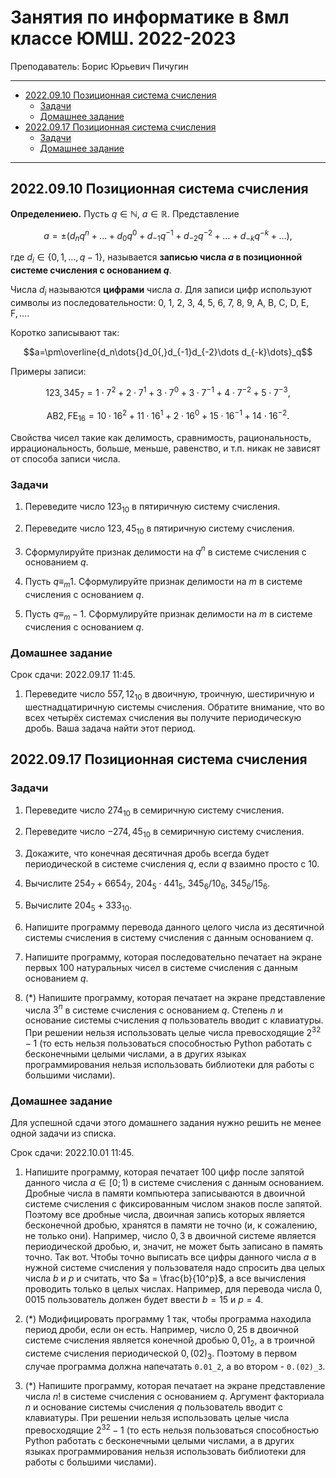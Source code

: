 # Занятия по информатике в 8мл классе ЮМШ. 2022-2023

Преподаватель: Борис Юрьевич Пичугин

---

- [2022.09.10 Позиционная система счисления](#20220910-позиционная-система-счисления)
  - [Задачи](#задачи)
  - [Домашнее задание](#домашнее-задание)
- [2022.09.17 Позиционная система счисления](#20220917-позиционная-система-счисления)
  - [Задачи](#задачи-1)
  - [Домашнее задание](#домашнее-задание-1)
  
---

## 2022.09.10 Позиционная система счисления

**Определениею.** Пусть $q\in\mathbb{N}$, $a\in\mathbb{R}$. Представление

$$a=\pm(d_n q^n+\dots+d_0 q^0+d_{-1} q^{-1}+d_{-2} q^{-2}+\dots+d_{-k} q^{-k}+\dots),$$

где $d_i\in\{0,1,\dots,q-1\}$, называется **записью числа $a$ в позиционной системе счисления с основанием $q$**.

Числа $d_i$ называются **цифрами** числа $a$. Для записи цифр используют символы из последовательности: $\text{0, 1, 2, 3, 4, 5, 6, 7, 8, 9, A, B, C, D, E, F}, \dots$.

Коротко записывают так:

$$a=\pm\overline{d_n\dots{}d_0{,}d_{-1}d_{-2}\dots d_{-k}\dots}_q$$

Примеры записи:

$$123{,}345_7=1\cdot7^2+2\cdot7^1+3\cdot7^0+3\cdot7^{-1}+4\cdot7^{-2}+5\cdot7^{-3},$$

$$\text{AB2}{,}\text{FE}_{16}=10\cdot16^2+11\cdot16^1+2\cdot16^0+15\cdot16^{-1}+14\cdot16^{-2}.$$

Свойства чисел такие как делимость, сравнимость, рациональность, иррациональность, больше, меньше, равенство, и т.п. никак не зависят от способа записи числа.

### Задачи

1. Переведите число $123_{10}$ в пятиричную систему счисления.

2. Переведите число $123{,}45_{10}$ в пятиричную систему счисления.

3. Сформулируйте признак делимости на $q^n$ в системе счисления с основанием $q$.

4. Пусть $q\equiv_m 1$. Сформулируйте признак делимости на $m$ в системе счисления с основанием $q$.

5. Пусть $q\equiv_m -1$. Сформулируйте признак делимости на $m$ в системе счисления с основанием $q$.

### Домашнее задание

Срок сдачи: 2022.09.17 11:45.

1. Переведите число $557{,}12_{10}$ в двоичную, троичную, шестиричную и шестнадцатиричную системы счисления. Обратите внимание, что во всех четырёх системах счисления вы получите периодическую дробь. Ваша задача найти этот период.

## 2022.09.17 Позиционная система счисления

### Задачи

1. Переведите число $274_{10}$ в семиричную систему счисления.

2. Переведите число $-274{,}45_{10}$ в семиричную систему счисления.

3. Докажите, что конечная десятичная дробь всегда будет периодической в системе счисления $q$, если $q$ взаимно просто с $10$.

4. Вычислите $254_{7} + 6654_{7}$, $204_{5} \cdot 441_{5}$, $345_{6} / 10_{6}$, $345_{6} / 15_{6}$.

5. Вычислите $204_{5} + 333_{10}$.

6. Напишите программу перевода данного целого числа из десятичной системы счисления в систему счисления с данным основанием $q$.

7. Напишите программу, которая последовательно печатает на экране первых $100$ натуральных чисел в системе счисления с данным основанием $q$.

8. (*) Напишите программу, которая печатает на экране представление числа $3^n$ в системе счисления с основанием $q$. Степень $n$ и основание системы счисления $q$ пользователь вводит с клавиатуры. При решении нельзя использовать целые числа превосходящие $2^{32}-1$ (то есть нельзя пользоваться способностью Python работать с бесконечными целыми числами, а в других языках программирования нельзя использовать библиотеки для работы с большими числами).

### Домашнее задание

Для успешной сдачи этого домашнего задания нужно решить не менее одной задачи из списка.

Срок сдачи: 2022.10.01 11:45.

1. Напишите программу, которая печатает 100 цифр после запятой данного числа $a\in[0;1)$ в системе счисления с данным основанием. Дробные числа в памяти компьютера записываются в двоичной системе счисления с фиксированным числом знаков после запятой. Поэтому все дробные числа, двоичная запись которых является бесконечной дробью, хранятся в памяти не точно (и, к сожалению, не только они). Например, число $0{,}3$ в двоичной системе является периодической дробью, и, значит, не может быть записано в память точно. Так вот. Чтобы точно выписать все цифры данного числа $a$ в нужной системе счисления у пользователя надо спросить два целых числа $b$ и $p$ и считать, что $a = \frac{b}{10^p}$, а все вычисления проводить только в целых числах. Например, для перевода числа $0{,}0015$ пользователь должен будет ввести $b = 15$ и $p=4$.

2. (*) Модифицировать программу 1 так, чтобы программа находила период дроби, если он есть. Например, число $0{,}25$ в двоичной системе счисления является конечной дробью $0{,}01_2$, а в троичной системе счисления периодической $0{,}(02)_3$. Поэтому в первом случае программа должна напечатать `0.01_2`, а во втором - `0.(02)_3`.

3. (*) Напишите программу, которая печатает на экране представление числа $n!$ в системе счисления с основанием $q$. Аргумент факториала $n$ и основание системы счисления $q$ пользователь вводит с клавиатуры. При решении нельзя использовать целые числа превосходящие $2^{32}-1$ (то есть нельзя пользоваться способностью Python работать с бесконечными целыми числами, а в других языках программирования нельзя использовать библиотеки для работы с большими числами).
